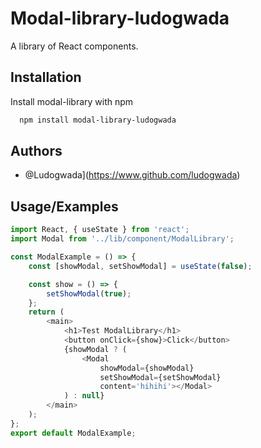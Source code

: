 # Modal-library-ludogwada

A library of React components.

## Installation

Install modal-library with npm

```bash
  npm install modal-library-ludogwada
```

## Authors

- @Ludogwada](https://www.github.com/ludogwada)

## Usage/Examples

```javascript
import React, { useState } from 'react';
import Modal from '../lib/component/ModalLibrary';

const ModalExample = () => {
	const [showModal, setShowModal] = useState(false);

	const show = () => {
		setShowModal(true);
	};
	return (
		<main>
			<h1>Test ModalLibrary</h1>
			<button onClick={show}>Click</button>
			{showModal ? (
				<Modal
					showModal={showModal}
					setShowModal={setShowModal}
					content='hihihi'></Modal>
			) : null}
		</main>
	);
};
export default ModalExample;
```
